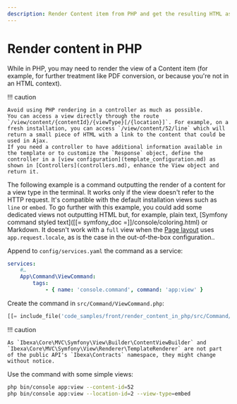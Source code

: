```yaml
---
description: Render Content item from PHP and get the resulting HTML as a string.
---
```


# Render content in PHP

While in PHP, you may need to render the view of a Content item (for example, for further treatment like PDF conversion, or because you're not in an HTML context).

!!! caution

    Avoid using PHP rendering in a controller as much as possible.
    You can access a view directly through the route `/view/content/{contentId}/{viewType}[/{location}]`. For example, on a fresh installation, you can access `/view/content/52/line` which will return a small piece of HTML with a link to the content that could be used in Ajax.
    If you need a controller to have additional information available in the template or to customize the `Response` object, define the controller in a [view configuration](template_configuration.md) as shown in [Controllers](controllers.md), enhance the View object and return it.

The following example is a command outputting the render of a content for a view type in the terminal.
It works only if the view doesn't refer to the HTTP request.
It's compatible with the default installation views such as `line` or `embed`.
To go further with this example, you could add some dedicated views not outputting HTML but, for example, plain text, [Symfony command styled text]([[= symfony_doc =]]/console/coloring.html) or Markdown.
It doesn't work with a `full` view when the [Page layout](template_configuration.md#page-layout) uses `app.request.locale`, as is the case in the out-of-the-box configuration..

Append to `config/services.yaml` the command as a service:

```yaml
services:
    #…
    App\Command\ViewCommand:
        tags:
            - { name: 'console.command', command: 'app:view' }
```

Create the command in `src/Command/ViewCommand.php`:

```php hl_lines="59-63"
[[= include_file('code_samples/front/render_content_in_php/src/Command/ViewCommand.php') =]]
```

!!! caution

    As `Ibexa\Core\MVC\Symfony\View\Builder\ContentViewBuilder` and `Ibexa\Core\MVC\Symfony\View\Renderer\TemplateRenderer` are not part of the public API's `Ibexa\Contracts` namespace, they might change without notice.

Use the command with some simple views:

```bash
php bin/console app:view --content-id=52
php bin/console app:view --location-id=2 --view-type=embed
```
